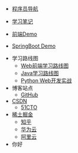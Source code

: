 * [程序员导航](https://mouday.github.io/hao123/)

* [学习笔记](https://mouday.github.io/LearningNote/)

* [前端Demo](https://mouday.github.io/front-end-demo/)

* [SpringBoot Demo](https://mouday.github.io/spring-boot-demo/)

<!-- * [个人网站](https://www.pengshiyu.com/) -->

* 学习路线图
    * [Web前端学习路线图](/blog/javascript/javascript-learn-road.md)
    * [Java学习路线图](/blog/java/java-learn-road.md)
    * [Python Web开发实战](/blog/python-web/index.md)
* 博客站点
    * [GitHub](https://github.com/mouday)
* [CSDN](https://pengshiyu.blog.csdn.net/)
    * [51CTO](https://blog.51cto.com/u_13567403)
* [稀土掘金](https://juejin.cn/user/3104676568106567)
    * [知乎](https://www.zhihu.com/people/pengshiyu)
    * [华为云](https://bbs.huaweicloud.com/community/usersnew/id_1628242835316833)
    * [阿里云](https://developer.aliyun.com/group/pengshiyu)
* 你好